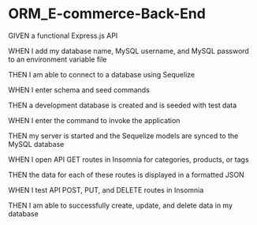 # ORM_E-commerce-Back-End



GIVEN a functional Express.js API


WHEN I add my database name, MySQL username, and MySQL password to an environment variable file  


THEN I am able to connect to a database using Sequelize


WHEN I enter schema and seed commands


THEN a development database is created and is seeded with test data


WHEN I enter the command to invoke the application


THEN my server is started and the Sequelize models are synced to the MySQL database


WHEN I open API GET routes in Insomnia for categories, products, or tags


THEN the data for each of these routes is displayed in a formatted JSON


WHEN I test API POST, PUT, and DELETE routes in Insomnia


THEN I am able to successfully create, update, and delete data in my database
